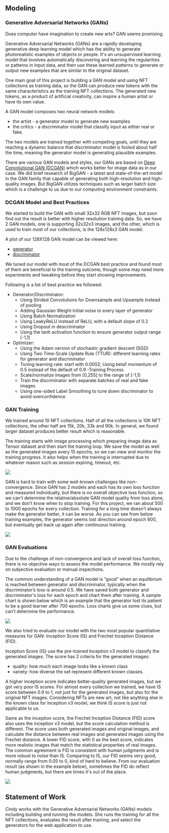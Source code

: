 ## Modeling

### Generative Adversarial Networks (GANs)
Does computer have imagination to create new arts? GAN seems promising. 

Generative Adversarial Networks (GANs) are a rapidly developing generative deep learning model which has the ability to generate photorealistic examples of objects or people. It's an unsupervised learning model that involves automatically discovering and learning the regularities or patterns in input data, and then use these learned patterns to generate or output new examples that are similar to the original dataset.

One main goal of this project is building a GAN model and using NFT collections as training data, so the GAN can produce new tokens with the same characteristics as the training NFT collections. The generated new tokens, as a product of artificial creativity, can inspire a human artist or have its own value.

A GAN model composes two neural network models:
- the artist - a generator model to generate new examples
- the critics - a discriminator model that classify input as either real or fake. 

The two models are trained together with competing goals, until they are reaching a dynamic balance that discriminator model is fooled about half the time, meaning the generator model is generating plausible examples.

There are various GAN models and styles, our GANs are based on [Deep Convolutional GAN (DCGAN)](https://www.tensorflow.org/tutorials/generative/dcgan) which works better for image data as in our case. We did brief research of BigGAN - a latest and state-of-the-art model in the GAN family that capable of generating both high-resolution and high-quality images. But BigGAN utilizes techniques such as larger batch size which is a challenge to us due to our computing environment constraints.

### DCGAN Model and Best Practices
We started to build the GAN with small 32x32 RGB NFT images, but soon find out the result is better with higher resolution training data. So, we have 2 GAN models, one is supporting 32x32x3 images, and the other, which is used to train
most of our collections, is the 128x128x3 GAN model.

A plot of our 128X128 GAN model can be viewed here:
- [generator](https://github.com/snowshine/NFTCreators/blob/main/docs/generator_plot.png)
- [discriminator](https://github.com/snowshine/NFTCreators/blob/main/docs/discriminator_plot.png)

We tuned our model with most of the DCGAN best practice and found most of them are beneficial to the training outcome, though some may need more experiments and tweaking before they start showing improvements. 

Following is a list of best practice we followed:
- Generator/Discriminator:
    - Using Strided Convolutions for Downsample and Upsample instead of pooling
    - Adding Gaussian Weight Initial noise to every layer of generator
    - Using Batch Normalization
    - Using LeakyReLU instead of ReLU, with a default slope of 0.2
    - Using Dropout in descriminator
    - Using the tanh activation function to ensure generator output range [-1,1]
- Optimizer:
    - Using the Adam version of stochastic gradient descent (SGD)
    - Using Two Time-Scale Update Rule (TTUR): different learning rates for generator and discriminator
    - Tuning learning rate: start with 0.0002; Using beta1 momentum of 0.5 instead of the default of 0.9
-Training Process
    - Scale/normalize images from [0,255] to the range of [-1,1]    
    - Train the discriminator with separate batches of real and fake images
    - Using one-sided Label Smoothing to tune down discriminator to avoid overconfidence

### GAN Training

We trained around 10 NFT collections. Half of all the collections is 10K NFT collections, the other half are 15k, 20k, 33k and 90k. In general, we found larger dataset produces better result which is reasonable. 

The training starts with image processing which preparing image data as Tensor dataset and then start the training loop. We save the model as well as the generated images every 15 epochs, so we can view and monitor the training progress. It also helps when the training is interrupted due to whatever reason such as session expiring, timeout, etc.

<img src="https://github.com/snowshine/NFTCreators/blob/main/docs/gan_train_flow.JPG">

GAN is hard to train with some well-known challenges like non-convergence. Since GAN has 2 models and each has its own loss function and measured individually, but there is no overall objective loss function, so we can't determine the relative/absolute GAN model quality from loss alone, and we don't know when to stop training. For this project, we ran about 500 to 1000 epochs for every collection. Training for a long time doesn’t always make the generator better, it can be worse. As you can see from below training examples, the generator seems lost direction around epoch 600, but eventually get back up again after continuous training.

<img src="https://github.com/snowshine/NFTCreators/blob/main/docs/gan_training.jpg">

### GAN Evaluations

Due to the challenge of non-convergence and lack of overall loss function, there is no objective ways to assess the model performance. We mostly rely on subjective evaluation or manual inspections. 

The common understanding of a GAN model is “good” when an equilibrium is reached between generator and discriminator, typically when the discriminator’s loss is around 0.5. We have saved both generator and discriminator's loss for each epoch and chart them after training. A sample chart is shown below which is an example that the generator lost its patient to be a good learner after 700 epochs. Loss charts give us some clues, but can’t determine the performance.

<img src="https://github.com/snowshine/NFTCreators/blob/main/docs/training_loss_chart.JPG">

We also tried to evaluate our model with the two most popular quantitative measures for GAN: Inception Score (IS) and Frechet Inception Distance (FID).

Inception Score (IS) use the pre-trained Inception v3 model to classify the generated images. The score has 2 criteria for the generated images:
- quality: how much each image looks like a known class
- variety: how diverse the set represent different known classes.

A higher inception score indicates better-quality generated images, but we got very poor IS scores. For almost every collection we trained, we have IS score between 0.9 to 1, not just for the generated images, but also for the original NFT images. Considering NFTs are new art, not like anything else in the known class for Inception v3 model, we think IS score is just not applicable to us.

Same as the inception score, the Frechet Inception Distance (FID) score also uses the inception v3 model, but the score calculation method is different. The score uses both generated images and original images, and calculate the distance between real images and generated images using the Frechet distance. A lower FID score, with 0 as the best score, indicates more realistic images that match the statistical properties of real images. The common agreement is FID is consistent with human judgments and is more robust to noise than IS. Comparing to IS, our FID seems very good, normally range from 0.05 to 0, kind of hard to believe. From our evaluation result (as shown in the example below), sometimes the FID do reflect human judgments, but there are times it's out of the place.

<img src="https://github.com/snowshine/NFTCreators/blob/main/docs/gan_evaluation.JPG">



## Statement of Work

Cindy works with the Generative Adversarial Networks (GANs) models including  building and tunning the models. She runs the training for all the NFT collections, evaluates the result after training, and select the generators for the web application to use.

